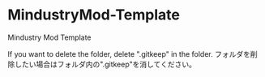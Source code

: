 # MindustryMod-Template
Mindustry Mod Template

If you want to delete the folder, delete ".gitkeep" in the folder.
フォルダを削除したい場合はフォルダ内の".gitkeep"を消してください。
